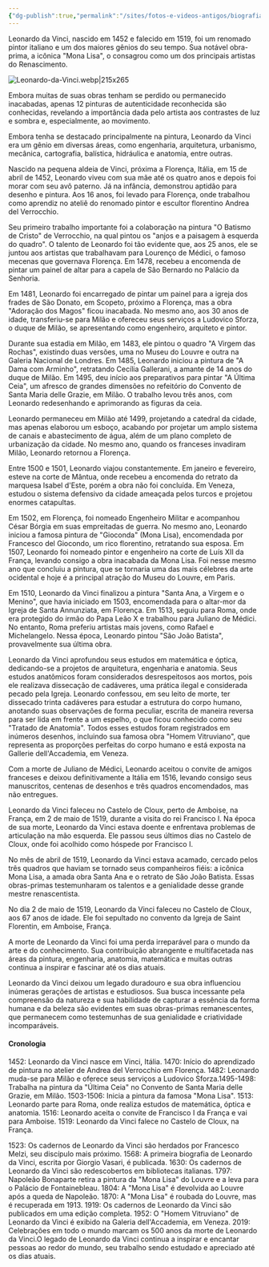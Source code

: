 ```yaml
---
{"dg-publish":true,"permalink":"/sites/fotos-e-videos-antigos/biografia/o-legado-eterno-de-leonardo-da-vinci-um-genio-alem-do-seu-tempo/","title":"Leonardo da Vinci"}
---
```


Leonardo da Vinci, nascido em 1452 e falecido em 1519, foi um renomado pintor italiano e um dos maiores gênios do seu tempo. Sua notável obra-prima, a icônica "Mona Lisa", o consagrou como um dos principais artistas do Renascimento.

![Leonardo-da-Vinci.webp|215x265](/img/user/Sites/Fotos%20e%20V%C3%ADdeos%20Antigos/Biografia/attachments/Leonardo-da-Vinci.webp)

Embora muitas de suas obras tenham se perdido ou permanecido inacabadas, apenas 12 pinturas de autenticidade reconhecida são conhecidas, revelando a importância dada pelo artista aos contrastes de luz e sombra e, especialmente, ao movimento.

Embora tenha se destacado principalmente na pintura, Leonardo da Vinci era um gênio em diversas áreas, como engenharia, arquitetura, urbanismo, mecânica, cartografia, balística, hidráulica e anatomia, entre outras.

Nascido na pequena aldeia de Vinci, próxima a Florença, Itália, em 15 de abril de 1452, Leonardo viveu com sua mãe até os quatro anos e depois foi morar com seu avô paterno. Já na infância, demonstrou aptidão para desenho e pintura. Aos 16 anos, foi levado para Florença, onde trabalhou como aprendiz no ateliê do renomado pintor e escultor florentino Andrea del Verrocchio.

Seu primeiro trabalho importante foi a colaboração na pintura "O Batismo de Cristo" de Verrocchio, na qual pintou os "anjos e a paisagem à esquerda do quadro". O talento de Leonardo foi tão evidente que, aos 25 anos, ele se juntou aos artistas que trabalhavam para Lourenço de Médici, o famoso mecenas que governava Florença. Em 1478, recebeu a encomenda de pintar um painel de altar para a capela de São Bernardo no Palácio da Senhoria.

Em 1481, Leonardo foi encarregado de pintar um painel para a igreja dos frades de São Donato, em Scopeto, próximo a Florença, mas a obra "Adoração dos Magos" ficou inacabada. No mesmo ano, aos 30 anos de idade, transferiu-se para Milão e ofereceu seus serviços a Ludovico Sforza, o duque de Milão, se apresentando como engenheiro, arquiteto e pintor.

Durante sua estadia em Milão, em 1483, ele pintou o quadro "A Virgem das Rochas", existindo duas versões, uma no Museu do Louvre e outra na Galeria Nacional de Londres. Em 1485, Leonardo iniciou a pintura de "A Dama com Arminho", retratando Cecília Gallerani, a amante de 14 anos do duque de Milão. Em 1495, deu início aos preparativos para pintar "A Última Ceia", um afresco de grandes dimensões no refeitório do Convento de Santa Maria delle Grazie, em Milão. O trabalho levou três anos, com Leonardo redesenhando e aprimorando as figuras da ceia.

Leonardo permaneceu em Milão até 1499, projetando a catedral da cidade, mas apenas elaborou um esboço, acabando por projetar um amplo sistema de canais e abastecimento de água, além de um plano completo de urbanização da cidade. No mesmo ano, quando os franceses invadiram Milão, Leonardo retornou a Florença.

Entre 1500 e 1501, Leonardo viajou constantemente. Em janeiro e fevereiro, esteve na corte de Mântua, onde recebeu a encomenda do retrato da marquesa Isabel d'Este, porém a obra não foi concluída. Em Veneza, estudou o sistema defensivo da cidade ameaçada pelos turcos e projetou enormes catapultas.

Em 1502, em Florença, foi nomeado Engenheiro Militar e acompanhou César Bórgia em suas empreitadas de guerra. No mesmo ano, Leonardo iniciou a famosa pintura de "Gioconda" (Mona Lisa), encomendada por Francesco del Giocondo, um rico florentino, retratando sua esposa. Em 1507, Leonardo foi nomeado pintor e engenheiro na corte de Luís XII da França, levando consigo a obra inacabada da Mona Lisa. Foi nesse mesmo ano que concluiu a pintura, que se tornaria uma das mais célebres da arte ocidental e hoje é a principal atração do Museu do Louvre, em Paris.

Em 1510, Leonardo da Vinci finalizou a pintura "Santa Ana, a Virgem e o Menino", que havia iniciado em 1503, encomendada para o altar-mor da Igreja de Santa Annunziata, em Florença. Em 1513, seguiu para Roma, onde era protegido do irmão do Papa Leão X e trabalhou para Juliano de Médici. No entanto, Roma preferiu artistas mais jovens, como Rafael e Michelangelo. Nessa época, Leonardo pintou "São João Batista", provavelmente sua última obra.

Leonardo da Vinci aprofundou seus estudos em matemática e óptica, dedicando-se a projetos de arquitetura, engenharia e anatomia. Seus estudos anatômicos foram considerados desrespeitosos aos mortos, pois ele realizava dissecação de cadáveres, uma prática ilegal e considerada pecado pela Igreja. Leonardo confessou, em seu leito de morte, ter dissecado trinta cadáveres para estudar a estrutura do corpo humano, anotando suas observações de forma peculiar, escrita de maneira reversa para ser lida em frente a um espelho, o que ficou conhecido como seu "Tratado de Anatomia". Todos esses estudos foram registrados em inúmeros desenhos, incluindo sua famosa obra "Homem Vitruviano", que representa as proporções perfeitas do corpo humano e está exposta na Gallerie dell'Accademia, em Veneza.

Com a morte de Juliano de Médici, Leonardo aceitou o convite de amigos franceses e deixou definitivamente a Itália em 1516, levando consigo seus manuscritos, centenas de desenhos e três quadros encomendados, mas não entregues.

Leonardo da Vinci faleceu no Castelo de Cloux, perto de Amboise, na França, em 2 de maio de 1519, durante a visita do rei Francisco I. Na época de sua morte, Leonardo da Vinci estava doente e enfrentava problemas de articulação na mão esquerda. Ele passou seus últimos dias no Castelo de Cloux, onde foi acolhido como hóspede por Francisco I.

No mês de abril de 1519, Leonardo da Vinci estava acamado, cercado pelos três quadros que haviam se tornado seus companheiros fiéis: a icônica Mona Lisa, a amada obra Santa Ana e o retrato de São João Batista. Essas obras-primas testemunharam os talentos e a genialidade desse grande mestre renascentista.

No dia 2 de maio de 1519, Leonardo da Vinci faleceu no Castelo de Cloux, aos 67 anos de idade. Ele foi sepultado no convento da Igreja de Saint Florentin, em Amboise, França.

A morte de Leonardo da Vinci foi uma perda irreparável para o mundo da arte e do conhecimento. Sua contribuição abrangente e multifacetada nas áreas da pintura, engenharia, anatomia, matemática e muitas outras continua a inspirar e fascinar até os dias atuais.

Leonardo da Vinci deixou um legado duradouro e sua obra influenciou inúmeras gerações de artistas e estudiosos. Sua busca incessante pela compreensão da natureza e sua habilidade de capturar a essência da forma humana e da beleza são evidentes em suas obras-primas remanescentes, que permanecem como testemunhas de sua genialidade e criatividade incomparáveis.

#### Cronologia

1452: Leonardo da Vinci nasce em Vinci, Itália.
1470: Início do aprendizado de pintura no atelier de Andrea del Verrocchio em Florença.
1482: Leonardo muda-se para Milão e oferece seus serviços a Ludovico Sforza.1495-1498: Trabalha na pintura da "Última Ceia" no Convento de Santa Maria delle Grazie, em Milão.
1503-1506: Inicia a pintura da famosa "Mona Lisa".
1513: Leonardo parte para Roma, onde realiza estudos de matemática, óptica e anatomia.
1516: Leonardo aceita o convite de Francisco I da França e vai para Amboise.
1519: Leonardo da Vinci falece no Castelo de Cloux, na França.

1523: Os cadernos de Leonardo da Vinci são herdados por Francesco Melzi, seu discípulo mais próximo.
1568: A primeira biografia de Leonardo da Vinci, escrita por Giorgio Vasari, é publicada.
1630: Os cadernos de Leonardo da Vinci são redescobertos em bibliotecas italianas.
1797: Napoleão Bonaparte retira a pintura da "Mona Lisa" do Louvre e a leva para o Palácio de Fontainebleau.
1804: A "Mona Lisa" é devolvida ao Louvre após a queda de Napoleão.
1870: A "Mona Lisa" é roubada do Louvre, mas é recuperada em 1913.
1919: Os cadernos de Leonardo da Vinci são publicados em uma edição completa.
1952: O "Homem Vitruviano" de Leonardo da Vinci é exibido na Galeria dell'Accademia, em Veneza.
2019: Celebrações em todo o mundo marcam os 500 anos da morte de Leonardo da Vinci.O legado de Leonardo da Vinci continua a inspirar e encantar pessoas ao redor do mundo, seu trabalho sendo estudado e apreciado até os dias atuais.
